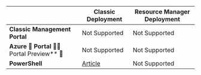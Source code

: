 |  | **Classic Deployment**  | **Resource Manager Deployment**|
|-----------------------------|-------------|---------------------|
| **Classic Management Portal**          | Not Supported          | Not Supported                  |
| **Azure  Portal**  Portal Preview**             | Not Supported         | Not Supported                  |
| **PowerShell** | [Article](/documentation/articles/expressroute-howto-coexist-classic/) | Not Supported |
